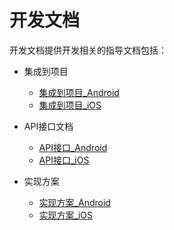 # 开发文档
开发文档提供开发相关的指导文档包括：

- 集成到项目
    - [集成到项目_Android](集成到项目/集成到项目_Android.md)
    - [集成到项目_iOS](集成到项目/集成到项目_iOS.md)

- API接口文档
    - [API接口_Android](API接口/API接口_Android.md)
    - [API接口_iOS](API接口/API接口_iOS.md)
- 实现方案
    - [实现方案_Android](客户端实现方案_Android.md)
    - [实现方案_iOS](客户端实现方案_iOS.md)